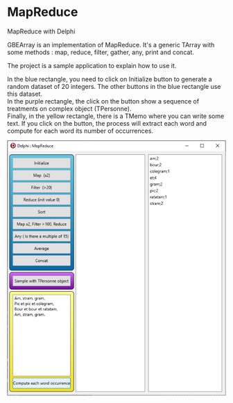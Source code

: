 # MapReduce
 MapReduce with Delphi

GBEArray is an implementation of MapReduce. It's a generic TArray<T> with some methods : map, reduce, filter, gather, any, print and concat.

The project is a sample application to explain how to use it.

In the blue rectangle, you need to click on Initialize button to generate a random dataset of 20 integers. The other buttons in the blue rectangle use this dataset.<br>
In the purple rectangle, the click on the button show a sequence of treatments on complex object (TPersonne).<br>
Finally, in the yellow rectangle, there is a TMemo where you can write some text. If you click on the button, the process will extract each word and compute for each word its number of occurrences.
 
<img src="img/capture.png"> 

